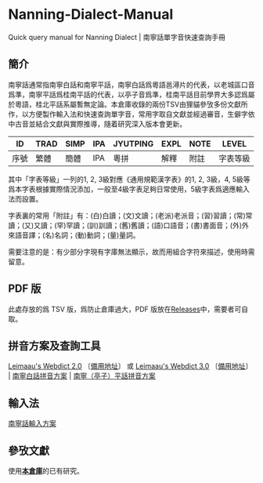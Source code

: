 # Nanning-Dialect-Manual

Quick query manual for Nanning Dialect | 南寧話單字音快速查詢手冊

## 簡介

南寧話通常指南寧白話和南寧平話，南寧白話爲粵語邕潯片的代表，以老城區口音爲準，南寧平話爲桂南平話的代表，以亭子音爲準，桂南平話目前學界大多認爲屬於粵語，桂北平話系屬暫無定論。本倉庫收錄的兩份TSV由狸貓參攷多份文獻所作，以方便製作輸入法和快速查詢單字音，常用字取自文獻並經過審音，生僻字依中古音並結合文獻與實際推導，隨着研究深入版本會更新。

ID|TRAD|SIMP|IPA|JYUTPING|EXPL|NOTE|LEVEL
---|---|---|---|---|---|---|---
序號|繁體|簡體|IPA|粵拼|解釋|附註|字表等級

其中「字表等級」一列的1, 2, 3級對應《通用規範漢字表》的1, 2, 3級，4, 5級等爲本字表根據實際情況添加，一般至4級字表足夠日常使用，5級字表爲適應輸入法而設置。

字表裏的常用「附註」有：(白)白讀；(文)文讀；(老派)老派音；(習)習讀；(常)常讀；(又)又讀；(罕)罕讀；(訓)訓讀；(舊)舊讀；(語)口語音；(書)書面音；(外)外來語音譯；(名)名詞；(動)動詞；(量)量詞。

需要注意的是：有少部分字現有字庫無法顯示，故而用組合字符來描述，使用時需留意。

## PDF 版

此處存放的爲 TSV 版，爲防止倉庫過大，PDF 版放在[Releases](https://github.com/leimaau/Nanning-Dialect-Manual/releases)中，需要者可自取。

## 拼音方案及查詢工具

[Leimaau's Webdict 2.0](https://leimaau.github.io/leimaau-webdict2/) 〔[備用地址](https://polite-khapse-70e90b.netlify.app/)〕 或 [Leimaau's Webdict 3.0](https://leimaau-webdict3.vercel.app/) 〔[備用地址](https://tranquil-tulumba-4026d9.netlify.app/)〕 | [南寧白話拼音方案](https://leimaau.github.io/book/PHONETICIZE.html) | [南寧（亭子）平話拼音方案](https://leimaau.github.io/book/PHONETICIZE_bingwaa.html)

## 輸入法

[南寧話輸入方案](https://github.com/leimaau/naamning_jyutping)

## 參攷文獻

使用[**本倉庫**](https://github.com/leimaau/bookCollection)的已有研究。

